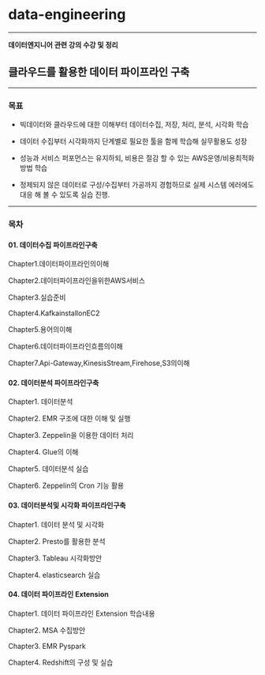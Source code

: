 # data-engineering

---
**데이터엔지니어 관련 강의 수강 및 정리**

## 클라우드를 활용한 데이터 파이프라인 구축

---

### 목표

- 빅데이터와 클라우드에 대한 이해부터 데이터수집, 저장, 처리, 분석, 시각화 학습

- 데이터 수집부터 시각화까지 단계별로 필요한 툴을 함께 학습해 실무활용도 성장

- 성능과 서비스 퍼포먼스는 유지하되, 비용은 절감 할 수 있는 AWS운영/비용최적화 방법 학습

- 정제되지 않은 데이터로 구성/수집부터 가공까지 경험하므로 실제 시스템 에러에도 대응 해 볼 수 있도록 실습 진행.

---

### 목차

#### 01. 데이터수집 파이프라인구축

Chapter1.데이터파이프라인의이해

Chapter2.데이터파이프라인을위한AWS서비스

Chapter3.실습준비

Chapter4.KafkainstallonEC2

Chapter5.용어의이해

Chapter6.데이터파이프라인흐름의이해

Chapter7.Api-Gateway,KinesisStream,Firehose,S3의이해

#### 02. 데이터분석 파이프라인구축

Chapter1. 데이터분석

Chapter2. EMR 구조에 대한 이해 및 실행

Chapter3. Zeppelin을 이용한 데이터 처리

Chapter4. Glue의 이해

Chapter5. 데이터분석 실습

Chapter6. Zeppelin의 Cron 기능 활용

#### 03. 데이터분석및 시각화 파이프라인구축

Chapter1. 데이터 분석 및 시각화

Chapter2. Presto를 활용한 분석

Chapter3. Tableau 시각화방안

Chapter4. elasticsearch 실습

#### 04. 데이터 파이프라인 Extension

Chapter1. 데이터 파이프라인 Extension 학습내용

Chapter2. MSA 수집방안

Chapter3. EMR Pyspark

Chapter4. Redshift의 구성 및 실습
